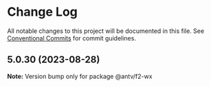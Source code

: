 # Change Log

All notable changes to this project will be documented in this file.
See [Conventional Commits](https://conventionalcommits.org) for commit guidelines.

## 5.0.30 (2023-08-28)

**Note:** Version bump only for package @antv/f2-wx
